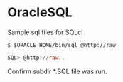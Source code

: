 # OracleSQL
Sample sql files for SQLcl

```shell
$ $ORACLE_HOME/bin/sql @http://raw
```

```sql
SQL> @http://raw..
```

Confirm subdir *.SQL file was run.
